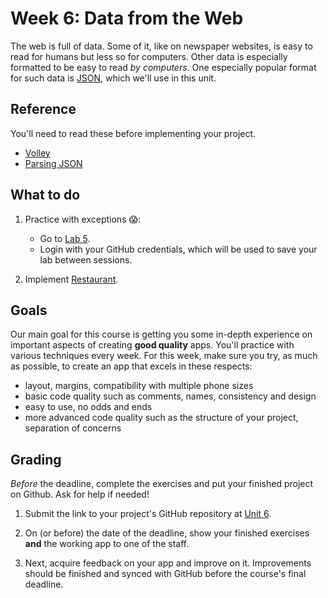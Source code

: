 # Week 6: Data from the Web

The web is full of data. Some of it, like on newspaper websites, is easy to read for humans but less so for computers. Other data is especially formatted to be easy to read *by computers*. One especially popular format for such data is [JSON](https://www.json.org), which we'll use in this unit.


## Reference

You'll need to read these before implementing your project.

- [Volley](/android-reference/volley)
- [Parsing JSON](/android-reference/parsing-json)


## What to do

1. Practice with exceptions 😱:

    - Go to [Lab 5](https://lab.cs50.io/Vluuks/AndroidPractice/labified/Week5/Lab/).
    - Login with your GitHub credentials, which will be used to save your lab between sessions.

2. Implement [Restaurant](/guided/restaurant).


## Goals

Our main goal for this course is getting you some in-depth experience on important aspects of creating **good quality** apps. You'll practice with various techniques every week. For this week, make sure you try, as much as possible, to create an app that excels in these respects:

- layout, margins, compatibility with multiple phone sizes
- basic code quality such as comments, names, consistency and design
- easy to use, no odds and ends
- more advanced code quality such as the structure of your project, separation of concerns


## Grading

*Before* the deadline, complete the exercises and put your finished project on Github. Ask for help if needed!

1. Submit the link to your project's GitHub repository at [Unit 6](/submit/unit-6).

2. On (or before) the date of the deadline, show your finished exercises **and** the working app to one of the staff.

3. Next, acquire feedback on your app and improve on it. Improvements should be finished and synced with GitHub before the course's final deadline.
